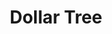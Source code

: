 ---
title: "Dollar Tree"
url: /collinsville/dollar-tree-collinsville-crossing-boulevard/
shop: Kramladen
---
